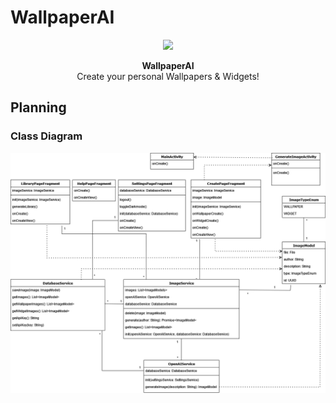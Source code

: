 # WallpaperAI

<div align="center">
  <image src="./app/src/main/res/mipmap-xxhdpi/ic_launcher_round.webp" width="144" /><br/>
  <p><b>WallpaperAI</b><br>Create your personal Wallpapers & Widgets!</p>
</div>

## Planning

### Class Diagram

![ClassDiagram](./ClassDiagram.png)
